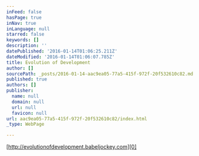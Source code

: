 ```yaml
---
inFeed: false
hasPage: true
inNav: true
inLanguage: null
starred: false
keywords: []
description: ''
datePublished: '2016-01-14T01:06:25.211Z'
dateModified: '2016-01-14T01:06:07.785Z'
title: Evolution of Development
author: []
sourcePath: _posts/2016-01-14-aac9ea05-77a5-415f-972f-20f532610c82.md
published: true
authors: []
publisher:
  name: null
  domain: null
  url: null
  favicon: null
url: aac9ea05-77a5-415f-972f-20f532610c82/index.html
_type: WebPage

---
```

[http://evolutionofdevelopment.babeljockey.com][0]

[0]: http://evolutionofdevelopment.babeljockey.com/